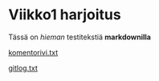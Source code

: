 # Viikko1 harjoitus
Tässä on *hieman* testitekstiä **markdownilla**

[komentorivi.txt](https://github.com/Jakoviz/ot-harjoitustyo/tree/master/laskarit/viikko1/komentorivi.txt)

[gitlog.txt](https://github.com/Jakoviz/ot-harjoitustyo/tree/master/laskarit/viikko1/gitlog.txt)
